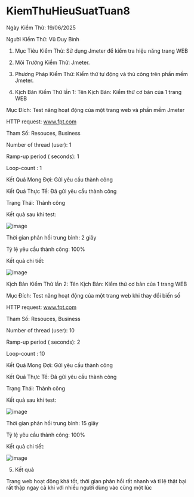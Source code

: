 # KiemThuHieuSuatTuan8
Ngày Kiểm Thử: 19/06/2025

Người Kiểm Thử: Vũ Duy Bình

1. Mục Tiêu Kiểm Thử: Sử dụng Jmeter để kiểm tra hiệu năng trang WEB

2. Môi Trường Kiểm Thử: Jmeter.

3. Phương Pháp Kiểm Thử: Kiểm thử tự động và thủ công trên phần mềm Jmeter.

4. Kịch Bản Kiểm Thử lần 1:
Tên Kịch Bản: Kiểm thử cơ bản của 1 trang WEB

Mục Đích: Test năng hoạt động của một trang web và phần mềm Jmeter

HTTP request: www.fpt.com

Tham Số: Resouces, Business

Number of thread (user): 1

Ramp-up period ( seconds): 1

Loop-count : 1

Kết Quả Mong Đợi: Gửi yêu cầu thành công

Kết Quả Thực Tế: Đã gửi yêu cầu thành công

Trạng Thái: Thành công

Kết quả sau khi test:

![image](https://github.com/user-attachments/assets/bc1fb961-cb01-4956-8973-f64cdb2bb86c)

Thời gian phản hồi trung bình: 2 giây

Tỷ lệ yêu cầu thành công: 100%

Kết quả chi tiết:

![image](https://github.com/user-attachments/assets/0146d823-1ff7-40f4-8238-aeeb579b7a71)

Kịch Bản Kiểm Thử lần 2:
Tên Kịch Bản: Kiểm thử cơ bản của 1 trang WEB

Mục Đích: Test năng hoạt động của một trang web khi thay đổi biến số

HTTP request: www.fpt.com

Tham Số: Resouces, Business

Number of thread (user): 10

Ramp-up period ( seconds): 2

Loop-count : 10

Kết Quả Mong Đợi: Gửi yêu cầu thành công

Kết Quả Thực Tế: Đã gửi yêu cầu thành công

Trạng Thái: Thành công

Kết quả sau khi test:

![image](https://github.com/user-attachments/assets/9a4e6e8a-a6ed-45d5-b869-ea41170048bd)

Thời gian phản hồi trung bình: 15 giây

Tỷ lệ yêu cầu thành công: 100%

Kết quả chi tiết:

![image](https://github.com/user-attachments/assets/58719b64-e12b-48bd-b874-f915b5b8ce1c)

5. Kết quả

Trang web hoạt động khá tốt, thời gian phản hồi rất nhanh và tỉ lệ thật bại rất thập ngay cả khi với nhiều người dùng vào cùng một lúc
